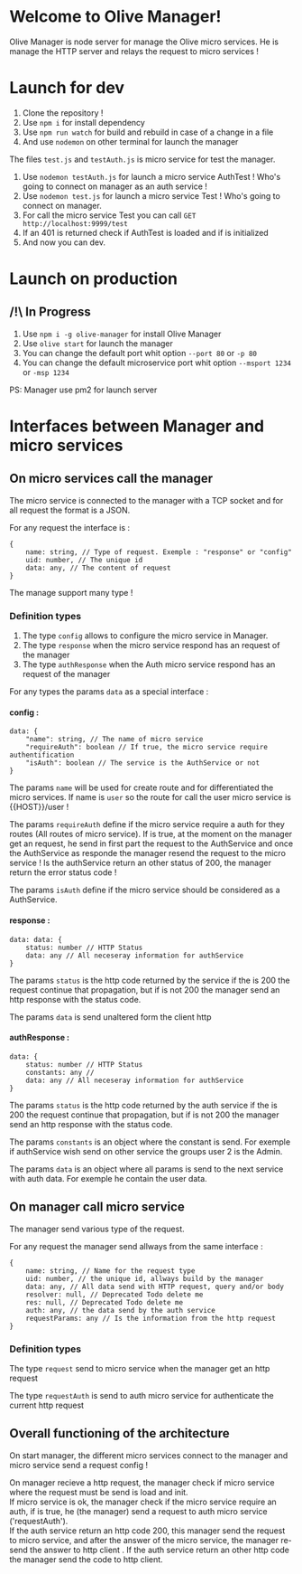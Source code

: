 # Welcome to Olive Manager!
Olive Manager is node server for manage the Olive micro services.
He is manage the HTTP server and relays the request to micro services !

# Launch for dev

 1. Clone the repository !
 2. Use `npm i` for install dependency
 3. Use `npm run watch` for build and rebuild in case of a change in a file
 4. And use `nodemon` on other terminal for launch the manager

The files `test.js` and `testAuth.js` is micro service for test the manager. 
 1. Use `nodemon testAuth.js` for launch a micro service AuthTest ! Who's going to connect on manager as an auth service !
 2. Use `nodemon test.js` for launch a micro service Test ! Who's going to connect on manager.
 3. For call the micro service Test you can call `GET http://localhost:9999/test`
 4. If an 401 is returned check if AuthTest is loaded and if is initialized
 5. And now you can dev.

# Launch on production
## /!\  In Progress
 1. Use `npm i -g olive-manager` for install Olive Manager
 2. Use `olive start` for launch the manager
 3. You can change the default port whit option `--port 80` or `-p 80`
 4. You can change the default microservice port whit option  `--msport 1234` or `-msp 1234`

PS: Manager use pm2 for launch server 

# Interfaces between Manager and micro services

## On micro services call the manager

The micro service is connected to the manager with a TCP socket and for all request the format is a JSON.

For any request the interface is :
```
{
    name: string, // Type of request. Exemple : "response" or "config"
    uid: number, // The unique id
    data: any, // The content of request
}
```

The manage support many type !

### Definition types
1. The type `config` allows to configure the micro service in Manager.
2. The type `response` when the micro service respond has an request of the manager
3. The type `authResponse` when the Auth micro service respond has an request of the manager

For any types the params `data` as a special interface :

#### config :
```
data: {
    "name": string, // The name of micro service
    "requireAuth": boolean // If true, the micro service require authentification 
    "isAuth": boolean // The service is the AuthService or not
}
```
The params `name` will be used for create route and for differentiated the micro services. If name is `user` so the route for call the user micro service is {{HOST}}/user !

The params ``requireAuth`` define if the micro service require a auth for they routes (All routes of micro service). If is true, at the moment on the manager get an request, he send in first part the request to the AuthService and once the AuthService as responde the manager resend the request to the micro service ! Is the authService return an other status of 200, the manager return the error status code !

The params ``isAuth`` define if the micro service should be considered as a AuthService. 

#### response :
```
data: data: {
    status: number // HTTP Status
    data: any // All neceseray information for authService
}
```
The params `status` is the http code returned by the service if the is 200 the request continue that propagation, but if is not 200 the manager send an http response with the status code.

The params ``data`` is send unaltered form the client http

#### authResponse :
```
data: {
    status: number // HTTP Status
    constants: any // 
    data: any // All neceseray information for authService
}
```

The params `status` is the http code returned by the auth service if the is 200 the request continue that propagation, but if is not 200 the manager send an http response with the status code.

The params `constants` is an object where the constant is send. For exemple if authService wish send on other service the groups user 2 is the Admin.

The params `data` is an object where all params is send to the next service with auth data. For exemple he contain the user data.

## On manager call micro service

The manager send various type of the request.

For any request the manager send allways from the same interface :
```
{
    name: string, // Name for the request type
    uid: number, // the unique id, allways build by the manager
    data: any, // All data send with HTTP request, query and/or body
    resolver: null, // Deprecated Todo delete me
    res: null, // Deprecated Todo delete me
    auth: any, // the data send by the auth service
    requestParams: any // Is the information from the http request
}
```

### Definition types

The type `request` send to micro service when the manager get an http request

The type `requestAuth` is send to auth micro service for authenticate the current http request

## Overall functioning of the architecture

On start manager, the different micro services connect to the manager and micro service send a request config !

On manager recieve a http request, the manager check if micro service where the request must be send is load and init.   
If micro service is ok, the manager check if the micro service require an auth, if is true, he (the manager) send a request to auth micro service ('requestAuth').   
If the auth service return an http code 200, this manager send the request to micro service, and after the answer of the micro service, the manager re-send the answer to http client .
If the auth service return an other http code the manager send the code to http client.
